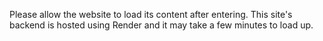 Please allow the website to load its content after entering. This site's backend is hosted using Render and it may take a few minutes to load up.
